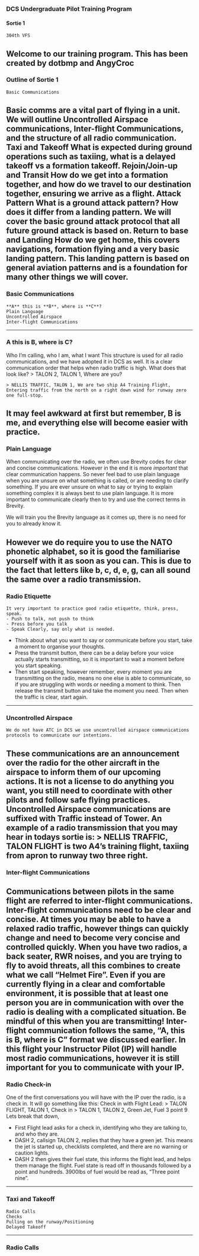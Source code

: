 ### DCS Undergraduate Pilot Training Program
#### Sortie 1
	304th VFS
Welcome to our training program.
This has been created by dotbmp and AngyCroc
---
### Outline of Sortie 1
	Basic Communications
Basic comms are a vital part of flying in a unit. We will outline Uncontrolled Airspace communications, Inter-flight Communications, and the structure of all radio communication.
	Taxi and Takeoff
What is expected during ground operations such as taxiing, what is a delayed takeoff vs a formation takeoff.
	Rejoin/Join-up and Transit
How do we get into a formation together, and how do we travel to our destination together, ensuring we arrive as a flight. 
	Attack Pattern
What is a ground attack pattern? How does it differ from a landing pattern. We will cover the basic ground attack protocol that all future ground attack is based on.
	Return to base and Landing
How do we get home, this covers navigations, formation flying and a very basic landing pattern. This landing pattern is based on general aviation patterns and is a foundation for many other things we will cover.
---
### Basic Communications
	**A** this is **B**, where is **C**?
	Plain Language
	Uncontrolled Airspace
	Inter-flight Communications
---
### 	**A** this is **B**, where is **C**?
Who I’m calling, who I am, what I want
This structure is used for all radio communications, and we have adopted it in DCS as well. It is a clear communication order that helps when radio traffic is high.
	What does that look like?
	> TALON 2, TALON 1, Where are you?
	
	> NELLIS TRAFFIC, TALON 1, We are two ship A4 Training Flight, Entering traffic from the north on a right down wind for runway zero one full-stop.
It may feel awkward at first but remember, B is me, and everything else will become easier with practice.
---
### Plain Language
When communicating over the radio, we often use Brevity codes for clear and concise communications. However in the end it is more *important* that clear communication happens. So never feel bad to use plain language when you are unsure on what something is called, or are needing to clarify something.
	If you are ever unsure on what to say or trying to explain something complex it is always best to use plain language.
	It is more important to communicate clearly then to try and use the correct terms in Brevity.

We will train you the Brevity language as it comes up, there is no need for you to already know it.

However we do require you to use the NATO phonetic alphabet, so it is good the familiarise yourself with it as soon as you can. This is due to the fact that letters like b, c, d, e, g, can all sound the same over a radio transmission. 
---
### Radio Etiquette
	It very important to practice good radio etiquette, think, press, speak.
	- Push to talk, not push to think
	- Press before you talk
	- Speak Clearly, say only what is needed.

- Think about what you want to say or communicate before you start, take a moment to organise your thoughts. 
- Press the transmit button, there can be a delay before your voice actually starts transmitting, so it is important to wait a moment before you start speaking.
- Then start speaking, however remember, every moment you are transmitting on the radio, means no one else is able to communicate, so if you are struggling with words or needing a moment to think. Then release the transmit button and take the moment you need. Then when the traffic is clear, start again.
---
### Uncontrolled Airspace
	We do not have ATC in DCS we use uncontrolled airspace communications protocols to communicate our intentions.
These communications are an announcement over the radio for the other aircraft in the airspace to inform them of our upcoming actions. It is not a license to do anything you want, you still need to coordinate with other pilots and follow safe flying practices.
	Uncontrolled Airspace communications are suffixed with Traffic instead of Tower.
An example of a radio transmission that you may hear in todays sortie is:
	> NELLIS TRAFFIC, TALON FLIGHT is two A4’s training flight, taxiing from apron to runway two three right.
---
### Inter-flight Communications
Communications between pilots in the same flight are referred to inter-flight communications. 
	Inter-flight communications need to be clear and concise.
At times you may be able to have a relaxed radio traffic, however things can quickly change and need to become very concise and controlled quickly.
When you have two radios, a back seater, RWR noises, and you are trying to fly to avoid threats, all this combines to create what we call “Helmet Fire”. Even if you are currently flying in a clear and comfortable environment, it is possible that at least one person you are in communication with over the radio is dealing with a complicated situation. Be mindful of this when you are transmitting!
	Inter-flight communication follows the same, “A, this is B, where is C” format we discussed earlier.
	In this flight your Instructor Pilot (IP) will handle most radio communications, however it is still important for you to communicate with your IP.
---
### Radio Check-in
One of the first conversations you will have with the IP over the radio, is a check in. It will go something like this:
	Check in with Flight Lead:
	> TALON FLIGHT, TALON 1, Check in
	> TALON 1, TALON 2, Green Jet, Fuel 3 point 9
Lets break that down, 
- First Flight lead asks for a check in, identifying who they are talking to, and who they are.
- DASH 2, callsign TALON 2, replies that they have a green jet. This means the jet is started up, checklists completed, and there are no warning or caution lights.
- DASH 2 then gives their fuel state, this informs the flight lead, and helps them manage the flight. Fuel state is read off in thousands followed by a point and hundreds. 3900lbs of fuel would be read as, “Three point nine”.
---
### Taxi and Takeoff
	Radio Calls
	Checks
	Pulling on the runway/Positioning
	Delayed Takeoff
---
### Radio Calls

